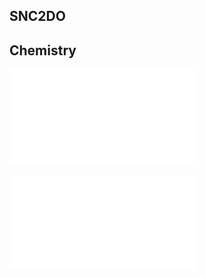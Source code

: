## SNC2DO

## Chemistry
![Notes](Chemistry/Chemistry_SNC2D0.md)
<br></br>
![My Periodic Table / Data Tables](Chemistry/My_Periodic_Table.pdf)